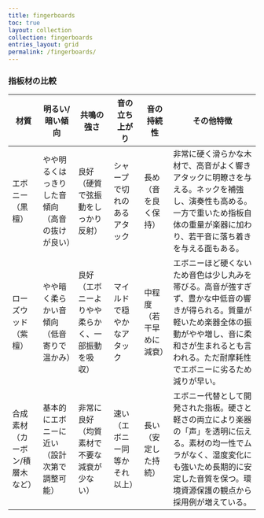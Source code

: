 ```yaml
---
title: fingerboards
toc: true
layout: collection
collection: fingerboards
entries_layout: grid
permalink: /fingerboards/
---
```


### 指板材の比較

| **材質** | **明るい/暗い傾向** | **共鳴の強さ** | **音の立ち上がり** | **音の持続性** | **その他特徴** |
| -------- | ------------------ | -------------- | ---------------- | -------------- | ------------------------------------------------------------------------- |
| エボニー（黒檀） | やや明るくはっきりした音傾向（高音の抜けが良い） | 良好（硬質で弦振動をしっかり反射） | シャープで切れのあるアタック | 長め（音を良く保持） | 非常に硬く滑らかな木材で、高音がよく響きアタックに明瞭さを与える。ネックを補強し、演奏性も高める。一方で重いため指板自体の重量が楽器に加わり、若干音に落ち着きを与える面もある。 |
| ローズウッド（紫檀） | やや暗く柔らかい音傾向（低音寄りで温かみ） | 良好（エボニーよりやや柔らかく、一部振動を吸収） | マイルドで穏やかなアタック | 中程度（若干早めに減衰） | エボニーほど硬くないため音色は少し丸みを帯びる。高音が強すぎず、豊かな中低音の響きが得られる。質量が軽いため楽器全体の振動がやや増し、音に柔和さが生まれるとも言われる。ただ耐摩耗性でエボニーに劣るため減りが早い。 |
| 合成素材（カーボン/積層木など） | 基本的にエボニーに近い（設計次第で調整可能） | 非常に良好（均質素材で不要な減衰が少ない） | 速い（エボニー同等かそれ以上） | 長い（安定した持続） | エボニー代替として開発された指板。硬さと軽さの両立により楽器の「声」を透明に伝える。素材の均一性でムラがなく、湿度変化にも強いため長期的に安定した音質を保つ。環境資源保護の観点から採用例が増えている。 |

